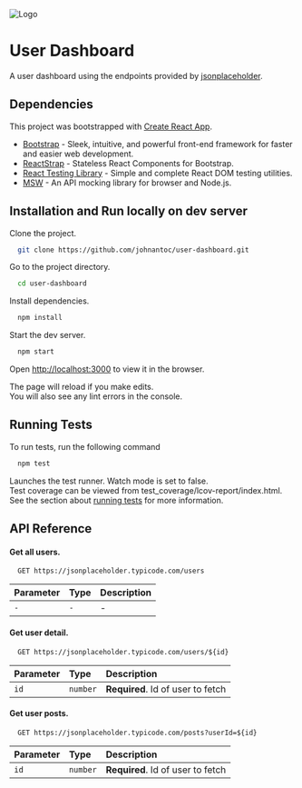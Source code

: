 ![Logo](https://via.placeholder.com/700x100/000000/ffffff?text=User+Dashboard+Logo)

# User Dashboard

A user dashboard using the endpoints provided by [jsonplaceholder](http://jsonplaceholder.typicode.com/).

## Dependencies

This project was bootstrapped with [Create React App](https://github.com/facebook/create-react-app).

- [Bootstrap](https://github.com/twbs/bootstrap) - Sleek, intuitive, and powerful front-end framework for faster and easier web development.
- [ReactStrap](https://github.com/reactstrap/reactstrap) - Stateless React Components for Bootstrap.
- [React Testing Library](https://github.com/testing-library/react-testing-library) - Simple and complete React DOM testing utilities.
- [MSW](https://github.com/mswjs/msw) - An API mocking library for browser and Node.js.

## Installation and Run locally on dev server

Clone the project.

```bash
  git clone https://github.com/johnantoc/user-dashboard.git
```

Go to the project directory.

```bash
  cd user-dashboard
```

Install dependencies.

```bash
  npm install
```

Start the dev server.

```bash
  npm start
```

Open [http://localhost:3000](http://localhost:3000) to view it in the browser.

The page will reload if you make edits.\
You will also see any lint errors in the console.

## Running Tests

To run tests, run the following command

```bash
  npm test
```

Launches the test runner. Watch mode is set to false.\
Test coverage can be viewed from test_coverage/lcov-report/index.html.\
See the section about [running tests](https://facebook.github.io/create-react-app/docs/running-tests) for more information.

## API Reference

#### Get all users.

```https
  GET https://jsonplaceholder.typicode.com/users
```

| Parameter | Type | Description |
| :-------- | :--- | :---------- |
| `-`       | `-`  | -           |

#### Get user detail.

```https
  GET https://jsonplaceholder.typicode.com/users/${id}
```

| Parameter | Type     | Description                       |
| :-------- | :------- | :-------------------------------- |
| `id`      | `number` | **Required**. Id of user to fetch |

#### Get user posts.

```https
  GET https://jsonplaceholder.typicode.com/posts?userId=${id}
```

| Parameter | Type     | Description                       |
| :-------- | :------- | :-------------------------------- |
| `id`      | `number` | **Required**. Id of user to fetch |
